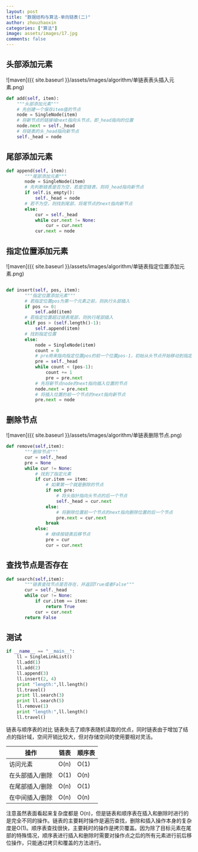 ```yaml
---
layout: post
title: "数据结构与算法-单向链表(二)"
author: zhouzhaoxin
categories: ["算法"]
image: assets/images/17.jpg
comments: false
---
```

## 头部添加元素
![maven]({{ site.baseurl }}/assets/images/algorithm/单链表表头插入元素.png)

```python
def add(self, item):
    """头部添加元素"""
    # 先创建一个保存item值的节点
    node = SingleNode(item)
    # 将新节点的链接域next指向头节点，即_head指向的位置
    node.next = self._head
    # 将链表的头_head指向新节点
    self._head = node
```

## 尾部添加元素
```python
def append(self, item):
       """尾部添加元素"""
       node = SingleNode(item)
       # 先判断链表是否为空，若是空链表，则将_head指向新节点
       if self.is_empty():
           self._head = node
       # 若不为空，则找到尾部，将尾节点的next指向新节点
       else:
           cur = self._head
           while cur.next != None:
               cur = cur.next
           cur.next = node
```
## 指定位置添加元素
![maven]({{ site.baseurl }}/assets/images/algorithm/单链表指定位置添加元素.png)

```python

def insert(self, pos, item):
       """指定位置添加元素"""
       # 若指定位置pos为第一个元素之前，则执行头部插入
       if pos <= 0:
           self.add(item)
       # 若指定位置超过链表尾部，则执行尾部插入
       elif pos > (self.length()-1):
           self.append(item)
       # 找到指定位置
       else:
           node = SingleNode(item)
           count = 0
           # pre用来指向指定位置pos的前一个位置pos-1，初始从头节点开始移动到指定位置
           pre = self._head
           while count < (pos-1):
               count += 1
               pre = pre.next
           # 先将新节点node的next指向插入位置的节点
           node.next = pre.next
           # 将插入位置的前一个节点的next指向新节点
           pre.next = node
```

## 删除节点
![maven]({{ site.baseurl }}/assets/images/algorithm/单链表删除节点.png)

```python
def remove(self,item):
       """删除节点"""
       cur = self._head
       pre = None
       while cur != None:
           # 找到了指定元素
           if cur.item == item:
               # 如果第一个就是删除的节点
               if not pre:
                   # 将头指针指向头节点的后一个节点
                   self._head = cur.next
               else:
                   # 将删除位置前一个节点的next指向删除位置的后一个节点
                   pre.next = cur.next
               break
           else:
               # 继续按链表后移节点
               pre = cur
               cur = cur.next
```
## 查找节点是否存在
```python
def search(self,item):
       """链表查找节点是否存在，并返回True或者False"""
       cur = self._head
       while cur != None:
           if cur.item == item:
               return True
           cur = cur.next
       return False
```
## 测试

```python
if __name__ == "__main__":
    ll = SingleLinkList()
    ll.add(1)
    ll.add(2)
    ll.append(3)
    ll.insert(2, 4)
    print "length:",ll.length()
    ll.travel()
    print ll.search(3)
    print ll.search(5)
    ll.remove(1)
    print "length:",ll.length()
    ll.travel()
```
链表与顺序表的对比
链表失去了顺序表随机读取的优点，同时链表由于增加了结点的指针域，空间开销比较大，但对存储空间的使用要相对灵活。


操作 | 链表 | 顺序表
---- | --- | -- | 
访问元素 | O(n)| O(1)
在头部插入/删除 | O(1) | O(n)
在尾部插入/删除 | O(n)| O(1)
在中间插入/删除 | O(n) | O(n)

注意虽然表面看起来复杂度都是 O(n)，但是链表和顺序表在插入和删除时进行的是完全不同的操作。链表的主要耗时操作是遍历查找，删除和插入操作本身的复杂度是O(1)。顺序表查找很快，主要耗时的操作是拷贝覆盖。因为除了目标元素在尾部的特殊情况，顺序表进行插入和删除时需要对操作点之后的所有元素进行前后移位操作，只能通过拷贝和覆盖的方法进行。

